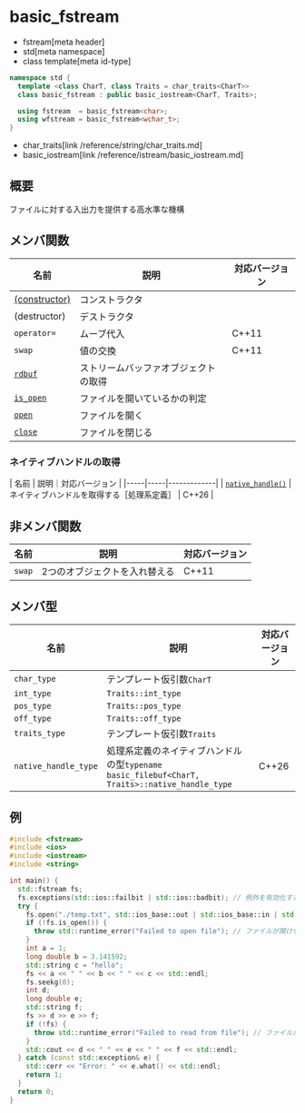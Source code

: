 # basic_fstream
* fstream[meta header]
* std[meta namespace]
* class template[meta id-type]

```cpp
namespace std {
  template <class CharT, class Traits = char_traits<CharT>>
  class basic_fstream : public basic_iostream<CharT, Traits>;

  using fstream  = basic_fstream<char>;
  using wfstream = basic_fstream<wchar_t>;
}
```
* char_traits[link /reference/string/char_traits.md]
* basic_iostream[link /reference/istream/basic_iostream.md]

## 概要
ファイルに対する入出力を提供する高水準な機構

## メンバ関数

| 名前                                             | 説明                                 | 対応バージョン |
|--------------------------------------------------|--------------------------------------|----------------|
| [(constructor)](basic_fstream/op_constructor.md) | コンストラクタ                       | |
| (destructor)                                     | デストラクタ                         | |
| `operator=`                                      | ムーブ代入                           | C++11 |
| `swap`                                           | 値の交換                             | C++11 |
| [`rdbuf`](basic_fstream/rdbuf.md)                | ストリームバッファオブジェクトの取得 | |
| [`is_open`](basic_fstream/is_open.md)            | ファイルを開いているかの判定         | |
| [`open`](basic_fstream/open.md)                  | ファイルを開く                       | |
| [`close`](basic_fstream/close.md)                | ファイルを閉じる                     | |


### ネイティブハンドルの取得

| 名前 | 説明｜対応バージョン |
|-----|-----|-------------|
| [`native_handle()`](basic_fstream/native_handle.md) | ネイティブハンドルを取得する［処理系定義］ | C++26 |


## 非メンバ関数

| 名前   | 説明                          | 対応バージョン |
|--------|-------------------------------|----------------|
| `swap` | 2つのオブジェクトを入れ替える | C++11 |


## メンバ型

| 名前             | 説明                          | 対応バージョン |
|------------------|-------------------------------|----------------|
| `char_type`      | テンプレート仮引数`CharT`     | |
| `int_type`       | `Traits::int_type`            | |
| `pos_type`       | `Traits::pos_type`            | |
| `off_type`       | `Traits::off_type`            | |
| `traits_type`    | テンプレート仮引数`Traits`    | |
| `native_handle_type` | 処理系定義のネイティブハンドルの型`typename basic_filebuf<CharT, Traits>::native_handle_type` | C++26 |


## 例
```cpp example
#include <fstream>
#include <ios>
#include <iostream>
#include <string>

int main() {
  std::fstream fs;
  fs.exceptions(std::ios::failbit | std::ios::badbit); // 例外を有効化する
  try {
    fs.open("./temp.txt", std::ios_base::out | std::ios_base::in | std::ios_base::trunc);
    if (!fs.is_open()) {
      throw std::runtime_error("Failed to open file"); // ファイルが開けなかった場合
    }
    int a = 1;
    long double b = 3.141592;
    std::string c = "hello";
    fs << a << " " << b << " " << c << std::endl;
    fs.seekg(0);
    int d;
    long double e;
    std::string f;
    fs >> d >> e >> f;
    if (!fs) {
      throw std::runtime_error("Failed to read from file"); // ファイルから読み取れなかった場合
    }
    std::cout << d << " " << e << " " << f << std::endl;
  } catch (const std::exception& e) {
    std::cerr << "Error: " << e.what() << std::endl;
    return 1;
  }
  return 0;
}
```
